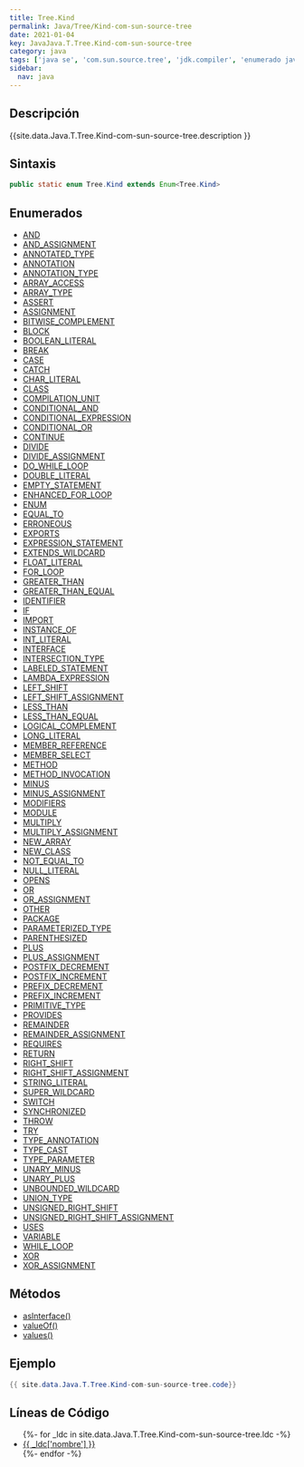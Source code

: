 ```yaml
---
title: Tree.Kind
permalink: Java/Tree/Kind-com-sun-source-tree
date: 2021-01-04
key: JavaJava.T.Tree.Kind-com-sun-source-tree
category: java
tags: ['java se', 'com.sun.source.tree', 'jdk.compiler', 'enumerado java', 'Java 1.0']
sidebar: 
  nav: java
---
```


## Descripción
{{site.data.Java.T.Tree.Kind-com-sun-source-tree.description }}

## Sintaxis
~~~java
public static enum Tree.Kind extends Enum<Tree.Kind>
~~~

## Enumerados
* [AND](/Java/Tree/Kind-com-sun-source-tree/AND)
* [AND_ASSIGNMENT](/Java/Tree/Kind-com-sun-source-tree/AND_ASSIGNMENT)
* [ANNOTATED_TYPE](/Java/Tree/Kind-com-sun-source-tree/ANNOTATED_TYPE)
* [ANNOTATION](/Java/Tree/Kind-com-sun-source-tree/ANNOTATION)
* [ANNOTATION_TYPE](/Java/Tree/Kind-com-sun-source-tree/ANNOTATION_TYPE)
* [ARRAY_ACCESS](/Java/Tree/Kind-com-sun-source-tree/ARRAY_ACCESS)
* [ARRAY_TYPE](/Java/Tree/Kind-com-sun-source-tree/ARRAY_TYPE)
* [ASSERT](/Java/Tree/Kind-com-sun-source-tree/ASSERT)
* [ASSIGNMENT](/Java/Tree/Kind-com-sun-source-tree/ASSIGNMENT)
* [BITWISE_COMPLEMENT](/Java/Tree/Kind-com-sun-source-tree/BITWISE_COMPLEMENT)
* [BLOCK](/Java/Tree/Kind-com-sun-source-tree/BLOCK)
* [BOOLEAN_LITERAL](/Java/Tree/Kind-com-sun-source-tree/BOOLEAN_LITERAL)
* [BREAK](/Java/Tree/Kind-com-sun-source-tree/BREAK)
* [CASE](/Java/Tree/Kind-com-sun-source-tree/CASE)
* [CATCH](/Java/Tree/Kind-com-sun-source-tree/CATCH)
* [CHAR_LITERAL](/Java/Tree/Kind-com-sun-source-tree/CHAR_LITERAL)
* [CLASS](/Java/Tree/Kind-com-sun-source-tree/CLASS)
* [COMPILATION_UNIT](/Java/Tree/Kind-com-sun-source-tree/COMPILATION_UNIT)
* [CONDITIONAL_AND](/Java/Tree/Kind-com-sun-source-tree/CONDITIONAL_AND)
* [CONDITIONAL_EXPRESSION](/Java/Tree/Kind-com-sun-source-tree/CONDITIONAL_EXPRESSION)
* [CONDITIONAL_OR](/Java/Tree/Kind-com-sun-source-tree/CONDITIONAL_OR)
* [CONTINUE](/Java/Tree/Kind-com-sun-source-tree/CONTINUE)
* [DIVIDE](/Java/Tree/Kind-com-sun-source-tree/DIVIDE)
* [DIVIDE_ASSIGNMENT](/Java/Tree/Kind-com-sun-source-tree/DIVIDE_ASSIGNMENT)
* [DO_WHILE_LOOP](/Java/Tree/Kind-com-sun-source-tree/DO_WHILE_LOOP)
* [DOUBLE_LITERAL](/Java/Tree/Kind-com-sun-source-tree/DOUBLE_LITERAL)
* [EMPTY_STATEMENT](/Java/Tree/Kind-com-sun-source-tree/EMPTY_STATEMENT)
* [ENHANCED_FOR_LOOP](/Java/Tree/Kind-com-sun-source-tree/ENHANCED_FOR_LOOP)
* [ENUM](/Java/Tree/Kind-com-sun-source-tree/ENUM)
* [EQUAL_TO](/Java/Tree/Kind-com-sun-source-tree/EQUAL_TO)
* [ERRONEOUS](/Java/Tree/Kind-com-sun-source-tree/ERRONEOUS)
* [EXPORTS](/Java/Tree/Kind-com-sun-source-tree/EXPORTS)
* [EXPRESSION_STATEMENT](/Java/Tree/Kind-com-sun-source-tree/EXPRESSION_STATEMENT)
* [EXTENDS_WILDCARD](/Java/Tree/Kind-com-sun-source-tree/EXTENDS_WILDCARD)
* [FLOAT_LITERAL](/Java/Tree/Kind-com-sun-source-tree/FLOAT_LITERAL)
* [FOR_LOOP](/Java/Tree/Kind-com-sun-source-tree/FOR_LOOP)
* [GREATER_THAN](/Java/Tree/Kind-com-sun-source-tree/GREATER_THAN)
* [GREATER_THAN_EQUAL](/Java/Tree/Kind-com-sun-source-tree/GREATER_THAN_EQUAL)
* [IDENTIFIER](/Java/Tree/Kind-com-sun-source-tree/IDENTIFIER)
* [IF](/Java/Tree/Kind-com-sun-source-tree/IF)
* [IMPORT](/Java/Tree/Kind-com-sun-source-tree/IMPORT)
* [INSTANCE_OF](/Java/Tree/Kind-com-sun-source-tree/INSTANCE_OF)
* [INT_LITERAL](/Java/Tree/Kind-com-sun-source-tree/INT_LITERAL)
* [INTERFACE](/Java/Tree/Kind-com-sun-source-tree/INTERFACE)
* [INTERSECTION_TYPE](/Java/Tree/Kind-com-sun-source-tree/INTERSECTION_TYPE)
* [LABELED_STATEMENT](/Java/Tree/Kind-com-sun-source-tree/LABELED_STATEMENT)
* [LAMBDA_EXPRESSION](/Java/Tree/Kind-com-sun-source-tree/LAMBDA_EXPRESSION)
* [LEFT_SHIFT](/Java/Tree/Kind-com-sun-source-tree/LEFT_SHIFT)
* [LEFT_SHIFT_ASSIGNMENT](/Java/Tree/Kind-com-sun-source-tree/LEFT_SHIFT_ASSIGNMENT)
* [LESS_THAN](/Java/Tree/Kind-com-sun-source-tree/LESS_THAN)
* [LESS_THAN_EQUAL](/Java/Tree/Kind-com-sun-source-tree/LESS_THAN_EQUAL)
* [LOGICAL_COMPLEMENT](/Java/Tree/Kind-com-sun-source-tree/LOGICAL_COMPLEMENT)
* [LONG_LITERAL](/Java/Tree/Kind-com-sun-source-tree/LONG_LITERAL)
* [MEMBER_REFERENCE](/Java/Tree/Kind-com-sun-source-tree/MEMBER_REFERENCE)
* [MEMBER_SELECT](/Java/Tree/Kind-com-sun-source-tree/MEMBER_SELECT)
* [METHOD](/Java/Tree/Kind-com-sun-source-tree/METHOD)
* [METHOD_INVOCATION](/Java/Tree/Kind-com-sun-source-tree/METHOD_INVOCATION)
* [MINUS](/Java/Tree/Kind-com-sun-source-tree/MINUS)
* [MINUS_ASSIGNMENT](/Java/Tree/Kind-com-sun-source-tree/MINUS_ASSIGNMENT)
* [MODIFIERS](/Java/Tree/Kind-com-sun-source-tree/MODIFIERS)
* [MODULE](/Java/Tree/Kind-com-sun-source-tree/MODULE)
* [MULTIPLY](/Java/Tree/Kind-com-sun-source-tree/MULTIPLY)
* [MULTIPLY_ASSIGNMENT](/Java/Tree/Kind-com-sun-source-tree/MULTIPLY_ASSIGNMENT)
* [NEW_ARRAY](/Java/Tree/Kind-com-sun-source-tree/NEW_ARRAY)
* [NEW_CLASS](/Java/Tree/Kind-com-sun-source-tree/NEW_CLASS)
* [NOT_EQUAL_TO](/Java/Tree/Kind-com-sun-source-tree/NOT_EQUAL_TO)
* [NULL_LITERAL](/Java/Tree/Kind-com-sun-source-tree/NULL_LITERAL)
* [OPENS](/Java/Tree/Kind-com-sun-source-tree/OPENS)
* [OR](/Java/Tree/Kind-com-sun-source-tree/OR)
* [OR_ASSIGNMENT](/Java/Tree/Kind-com-sun-source-tree/OR_ASSIGNMENT)
* [OTHER](/Java/Tree/Kind-com-sun-source-tree/OTHER)
* [PACKAGE](/Java/Tree/Kind-com-sun-source-tree/PACKAGE)
* [PARAMETERIZED_TYPE](/Java/Tree/Kind-com-sun-source-tree/PARAMETERIZED_TYPE)
* [PARENTHESIZED](/Java/Tree/Kind-com-sun-source-tree/PARENTHESIZED)
* [PLUS](/Java/Tree/Kind-com-sun-source-tree/PLUS)
* [PLUS_ASSIGNMENT](/Java/Tree/Kind-com-sun-source-tree/PLUS_ASSIGNMENT)
* [POSTFIX_DECREMENT](/Java/Tree/Kind-com-sun-source-tree/POSTFIX_DECREMENT)
* [POSTFIX_INCREMENT](/Java/Tree/Kind-com-sun-source-tree/POSTFIX_INCREMENT)
* [PREFIX_DECREMENT](/Java/Tree/Kind-com-sun-source-tree/PREFIX_DECREMENT)
* [PREFIX_INCREMENT](/Java/Tree/Kind-com-sun-source-tree/PREFIX_INCREMENT)
* [PRIMITIVE_TYPE](/Java/Tree/Kind-com-sun-source-tree/PRIMITIVE_TYPE)
* [PROVIDES](/Java/Tree/Kind-com-sun-source-tree/PROVIDES)
* [REMAINDER](/Java/Tree/Kind-com-sun-source-tree/REMAINDER)
* [REMAINDER_ASSIGNMENT](/Java/Tree/Kind-com-sun-source-tree/REMAINDER_ASSIGNMENT)
* [REQUIRES](/Java/Tree/Kind-com-sun-source-tree/REQUIRES)
* [RETURN](/Java/Tree/Kind-com-sun-source-tree/RETURN)
* [RIGHT_SHIFT](/Java/Tree/Kind-com-sun-source-tree/RIGHT_SHIFT)
* [RIGHT_SHIFT_ASSIGNMENT](/Java/Tree/Kind-com-sun-source-tree/RIGHT_SHIFT_ASSIGNMENT)
* [STRING_LITERAL](/Java/Tree/Kind-com-sun-source-tree/STRING_LITERAL)
* [SUPER_WILDCARD](/Java/Tree/Kind-com-sun-source-tree/SUPER_WILDCARD)
* [SWITCH](/Java/Tree/Kind-com-sun-source-tree/SWITCH)
* [SYNCHRONIZED](/Java/Tree/Kind-com-sun-source-tree/SYNCHRONIZED)
* [THROW](/Java/Tree/Kind-com-sun-source-tree/THROW)
* [TRY](/Java/Tree/Kind-com-sun-source-tree/TRY)
* [TYPE_ANNOTATION](/Java/Tree/Kind-com-sun-source-tree/TYPE_ANNOTATION)
* [TYPE_CAST](/Java/Tree/Kind-com-sun-source-tree/TYPE_CAST)
* [TYPE_PARAMETER](/Java/Tree/Kind-com-sun-source-tree/TYPE_PARAMETER)
* [UNARY_MINUS](/Java/Tree/Kind-com-sun-source-tree/UNARY_MINUS)
* [UNARY_PLUS](/Java/Tree/Kind-com-sun-source-tree/UNARY_PLUS)
* [UNBOUNDED_WILDCARD](/Java/Tree/Kind-com-sun-source-tree/UNBOUNDED_WILDCARD)
* [UNION_TYPE](/Java/Tree/Kind-com-sun-source-tree/UNION_TYPE)
* [UNSIGNED_RIGHT_SHIFT](/Java/Tree/Kind-com-sun-source-tree/UNSIGNED_RIGHT_SHIFT)
* [UNSIGNED_RIGHT_SHIFT_ASSIGNMENT](/Java/Tree/Kind-com-sun-source-tree/UNSIGNED_RIGHT_SHIFT_ASSIGNMENT)
* [USES](/Java/Tree/Kind-com-sun-source-tree/USES)
* [VARIABLE](/Java/Tree/Kind-com-sun-source-tree/VARIABLE)
* [WHILE_LOOP](/Java/Tree/Kind-com-sun-source-tree/WHILE_LOOP)
* [XOR](/Java/Tree/Kind-com-sun-source-tree/XOR)
* [XOR_ASSIGNMENT](/Java/Tree/Kind-com-sun-source-tree/XOR_ASSIGNMENT)

## Métodos
* [asInterface()](/Java/Tree/Kind-com-sun-source-tree/asInterface)
* [valueOf()](/Java/Tree/Kind-com-sun-source-tree/valueOf)
* [values()](/Java/Tree/Kind-com-sun-source-tree/values)

## Ejemplo
~~~java
{{ site.data.Java.T.Tree.Kind-com-sun-source-tree.code}}
~~~

## Líneas de Código
<ul>
{%- for _ldc in site.data.Java.T.Tree.Kind-com-sun-source-tree.ldc -%}
   <li>
       <a href="{{_ldc['url'] }}">{{ _ldc['nombre'] }}</a>
   </li>
{%- endfor -%}
</ul>
